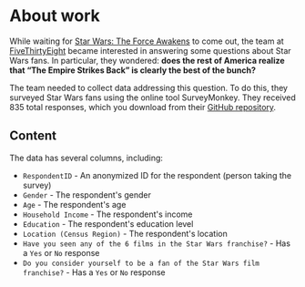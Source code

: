 About work
=========
While waiting for [Star Wars: The Force Awakens](https://en.wikipedia.org/wiki/Star_Wars:_The_Force_Awakens) to come out, the team at [FiveThirtyEight](http://fivethirtyeight.com/) became interested in answering some questions about Star Wars fans. In particular, they wondered: **does the rest of America realize that “The Empire Strikes Back” is clearly the best of the bunch?**

The team needed to collect data addressing this question. To do this, they surveyed Star Wars fans using the online tool SurveyMonkey. They received 835 total responses, which you download from their [GitHub repository](https://github.com/fivethirtyeight/data/tree/master/star-wars-survey).

## Content
The data has several columns, including:
* `RespondentID` - An anonymized ID for the respondent (person taking the survey)
* `Gender` - The respondent's gender
* `Age` - The respondent's age
* `Household Income` - The respondent's income
* `Education` - The respondent's education level
* `Location (Census Region)` - The respondent's location
* `Have you seen any of the 6 films in the Star Wars franchise?` - Has a `Yes` or `No` response
* `Do you consider yourself to be a fan of the Star Wars film franchise?` - Has a `Yes` or `No` response
